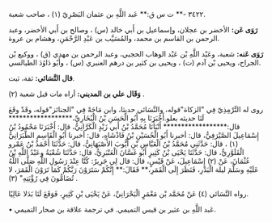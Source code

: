 ٣٤٢٢ -** ت س ق:** عَبد اللَّهِ بن عثمان البَصْرِيّ (١) ، صاحب شعبة.

**رَوَى عَن:** الأخضر بن عجلان، وإسماعيل بن أَبي خالد (س) ، وصالح بن أَبي الأخضر، وعبد الرحمن بن القاسم بن محمد، والمُسَيَّب بن عَبْدِ الرَّحْمَنِ، وهشام بن عروة.

**رَوَى عَنه:** شعبة، وعَبْد اللَّهِ بْن عَبْد الوهاب الحجبي، وعبد الرحمن بن مهدي (ق) ، ووكيع بْن الجراح، ويحيى بْن آدم (ت) ، ويحيى بن كثير بن درهم العنبري (س) ، وأَبُو دَاوُدَ الطيالسي.

**قال النَّسَائي:** ثقة، ثبت.

**وَقَال علي بن المديني:** أراه مات قبل شعبة (٢) .

روى له التِّرْمِذِيّ فِي "الزكاة"قوله، والنَّسَائي حديثا، وابن مَاجَهْ فِي "الجنائز"قوله، وقَدْ وقَعَ لَنَا حديثه بعلو.أَخْبَرَنَا بِهِ أَبُو الْحَسَنِ بْنُ الْبُخَارِيِّ،****************** قال:****************** أَنْبَأَنَا مُحَمَّدُ بْنُ أَبي زَيْدٍ الْكَرَّانِيُّ، قال: أَخْبَرَنَا مَحْمُودُ بْنُ إِسْمَاعِيلَ الصَّيْرَفِيُّ، قال: أخبرنا أَبُو الْحُسَيْنِ بْنُ فَاذْشَاهِ، قال: أخبرنا أَبُو الْقَاسِمِ الطَّبَرَانِيُّ (١) ، قال: حَدَّثَنِي مُحَمَّدُ بْنُ الْعَبَّاسِ بْنِ أَيُّوبَ الأَصْبَهَانِيُّ، قال: حَدَّثَنَا أَحْمَدُ بْنُ عَمْرو الْقَلَوَّرِيُّ، قال: حَدَّثَنَا يَحْيَى بْنُ كَثِيرٍ أَبُو غَسَّانَ الْعَنْبَرِيُّ، قال: حَدَّثَنَا شُعْبَةُ وعَبْدُ اللَّهِ بْنُ عُثْمَانَ، عَنْ (٢) إِسْمَاعِيلَ، عَنْ قَيْسٍ، قال: قال لِي جَرِيرٌ: كُنَّا عِنْدَ رَسُولِ اللَّهِ صَلَّى اللَّهُ عَلَيْهِ وسَلَّمَ ليلة الْبَدْرِ، فَنَظَرَ إِلَى الْقَمَرِ،** فَقَالَ:** إِنَّكُمْ سَتَرَوْنَ رَبَّكُمْ كَمَا تَرَوْنَ الْقَمَرَ، لا تُضَامُّونَ فِي رُؤْيَتِهِ" (٣) .

رواه النَّسَائي (٤) عَنْ مُحَمَّد بْن مَعْمَرٍ الْبَحْرَانِيِّ، عَنْ يَحْيَى بْنِ كَثِيرٍ، فَوَقَعَ لَنَا بَدَلا عَالِيًا.

• عَبد اللَّهِ بن عثير بن قيس التميمي. في ترجمة علاقة بن صحار التميمي.